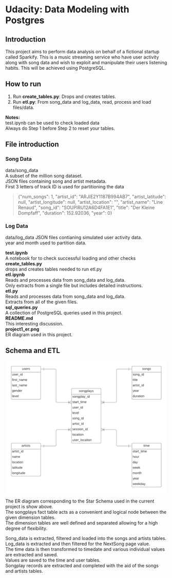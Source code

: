 # Udacity: Data Modeling with Postgres

## Introduction

This project aims to perform data analysis on behalf of a fictional startup called Sparkify. This is a music streaming service who have user activity along with song data and wish to exploit and manipulate their users listening habits. This will be achieved using PostgreSQL.

## How to run

1. Run **create_tables.py**: Drops and creates tables.
2. Run **etl.py**: From song_data and log_data, read, process and load files/data.

**Notes:**  
test.ipynb can be used to check loaded data  
Always do Step 1 before Step 2 to reset your tables.

## File introduction
### Song Data
data/song_data  
A subset of the million song dataset.  
JSON files containing song and artist metadata.  
First 3 letters of track ID is used for partitioning the data

>{"num_songs": 1, "artist_id": "ARJIE2Y1187B994AB7", "artist_latitude": null, "artist_longitude": null, "artist_location": "", "artist_name": "Line Renaud", "song_id": "SOUPIRU12A6D4FA1E1", "title": "Der Kleine Dompfaff", "duration": 152.92036, "year": 0}

### Log Data
data/log_data
JSON files contianing simulated user activity data.  
year and month used to partition data.

**test.ipynb**  
A notebook for to check successful loading and other checks  
**create_tables.py**  
drops and creates tables needed to run etl.py  
**etl.ipynb**  
Reads and processes data from song_data and log_data.  
Only extracts from a single file but includes detailed instructions.  
**etl.py**  
Reads and processes data from song_data and log_data.  
Extracts from all of the given files.  
**sql_queries.py**  
A collection of PostgreSQL queries used in this project.  
**README.md**  
This interesting discussion.  
**project1_er.png**  
ER diagram used in this project.  

## Schema and ETL
![ER Diagram for Sparkify Project](project1_er.png)

The ER diagram corresponding to the Star Schema used in the current project is show above.  
The songplays fact table acts as a convenient and logical node between the given dimension tables.  
The dimension tables are well defined and separated allowing for a high degree of flexibility.  

Song_data is extracted, filtered and loaded into the songs and artists tables.  
Log_data is extracted and then filtered for the NextSong page value.  
The time data is then transformed to timedate and various individual values are extracted and saved.  
Values are saved to the time and user tables.  
Songplay records are extracted and completed with the aid of the songs and artists tables.  

